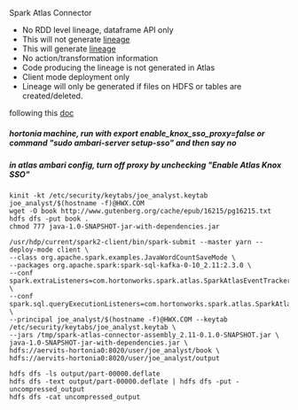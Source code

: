 Spark Atlas Connector
 - No RDD level lineage, dataframe API only
 - This will not generate [lineage](https://github.com/dbist/workshops/blob/master/spark/java/src/main/java/org/apache/spark/examples/JavaWordCount.java#L54)
 - This will generate [lineage](https://github.com/dbist/workshops/blob/master/spark/java/src/main/java/org/apache/spark/examples/JavaWordCountSaveMode.java#L61-L63)
 - No action/transformation information
 - Code producing the lineage is not generated in Atlas
 - Client mode deployment only
 - Lineage will only be generated if files on HDFS or tables are created/deleted.

following this [doc](https://docs.google.com/document/d/1lK7rP_hHWrIxe9upBi-wOYmqTc0aYXAWa5DhD6Y5E8w/edit)

##### hortonia machine, run with export enable_knox_sso_proxy=false or command "sudo ambari-server setup-sso" and then say no
##### in atlas ambari config, turn off proxy by unchecking "Enable Atlas Knox SSO" 

```
kinit -kt /etc/security/keytabs/joe_analyst.keytab joe_analyst/$(hostname -f)@HWX.COM
wget -O book http://www.gutenberg.org/cache/epub/16215/pg16215.txt
hdfs dfs -put book .
chmod 777 java-1.0-SNAPSHOT-jar-with-dependencies.jar
```
```
/usr/hdp/current/spark2-client/bin/spark-submit --master yarn --deploy-mode client \
--class org.apache.spark.examples.JavaWordCountSaveMode \
--packages org.apache.spark:spark-sql-kafka-0-10_2.11:2.3.0 \
--conf spark.extraListeners=com.hortonworks.spark.atlas.SparkAtlasEventTracker \
--conf spark.sql.queryExecutionListeners=com.hortonworks.spark.atlas.SparkAtlasEventTracker  \
--principal joe_analyst/$(hostname -f)@HWX.COM --keytab /etc/security/keytabs/joe_analyst.keytab \
--jars /tmp/spark-atlas-connector-assembly_2.11-0.1.0-SNAPSHOT.jar \
java-1.0-SNAPSHOT-jar-with-dependencies.jar \
hdfs://aervits-hortonia0:8020/user/joe_analyst/book \
hdfs://aervits-hortonia0:8020/user/joe_analyst/output
```

```
hdfs dfs -ls output/part-00000.deflate
hdfs dfs -text output/part-00000.deflate | hdfs dfs -put - uncompressed_output
hdfs dfs -cat uncompressed_output
```
